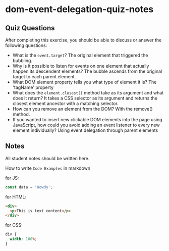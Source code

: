 # dom-event-delegation-quiz-notes

## Quiz Questions

After completing this exercise, you should be able to discuss or answer the following questions:

- What is the `event.target`?
  The original element that triggered the bubbling.
- Why is it possible to listen for events on one element that actually happen its descendent elements?
  The bubble ascends from the original target to each parent element.
- What DOM element property tells you what type of element it is?
  The 'tagName' property
- What does the `element.closest()` method take as its argument and what does it return?
  It takes a CSS selector as its argument and returns the closest element ancestor with a matching selector.
- How can you remove an element from the DOM?
  With the remove() method.
- If you wanted to insert new clickable DOM elements into the page using JavaScript, how could you avoid adding an event listener to every new element individually?
  Using event delegation through parent elements

## Notes

All student notes should be written here.

How to write `Code Examples` in markdown

for JS:

```javascript
const data = 'Howdy';
```

for HTML:

```html
<div>
  <p>This is text content</p>
</div>
```

for CSS:

```css
div {
  width: 100%;
}
```

